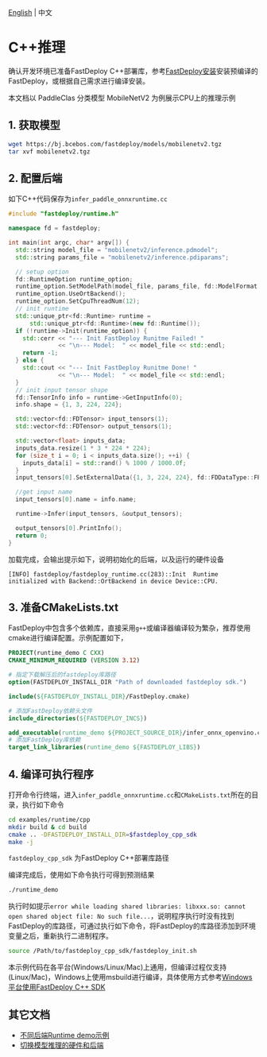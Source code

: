 [English](../../../en/quick_start/runtime/cpp.md) | 中文

# C++推理

确认开发环境已准备FastDeploy C++部署库，参考[FastDeploy安装](../../build_and_install/)安装预编译的FastDeploy，或根据自己需求进行编译安装。

本文档以 PaddleClas 分类模型 MobileNetV2 为例展示CPU上的推理示例

## 1. 获取模型

```bash
wget https://bj.bcebos.com/fastdeploy/models/mobilenetv2.tgz
tar xvf mobilenetv2.tgz
```

## 2. 配置后端

如下C++代码保存为`infer_paddle_onnxruntime.cc`

``` c++
#include "fastdeploy/runtime.h"

namespace fd = fastdeploy;

int main(int argc, char* argv[]) {
  std::string model_file = "mobilenetv2/inference.pdmodel";
  std::string params_file = "mobilenetv2/inference.pdiparams";

  // setup option
  fd::RuntimeOption runtime_option;
  runtime_option.SetModelPath(model_file, params_file, fd::ModelFormat::ONNX);
  runtime_option.UseOrtBackend();
  runtime_option.SetCpuThreadNum(12);
  // init runtime
  std::unique_ptr<fd::Runtime> runtime =
      std::unique_ptr<fd::Runtime>(new fd::Runtime());
  if (!runtime->Init(runtime_option)) {
    std::cerr << "--- Init FastDeploy Runitme Failed! "
              << "\n--- Model:  " << model_file << std::endl;
    return -1;
  } else {
    std::cout << "--- Init FastDeploy Runitme Done! "
              << "\n--- Model:  " << model_file << std::endl;
  }
  // init input tensor shape
  fd::TensorInfo info = runtime->GetInputInfo(0);
  info.shape = {1, 3, 224, 224};

  std::vector<fd::FDTensor> input_tensors(1);
  std::vector<fd::FDTensor> output_tensors(1);

  std::vector<float> inputs_data;
  inputs_data.resize(1 * 3 * 224 * 224);
  for (size_t i = 0; i < inputs_data.size(); ++i) {
    inputs_data[i] = std::rand() % 1000 / 1000.0f;
  }
  input_tensors[0].SetExternalData({1, 3, 224, 224}, fd::FDDataType::FP32, inputs_data.data());

  //get input name
  input_tensors[0].name = info.name;

  runtime->Infer(input_tensors, &output_tensors);

  output_tensors[0].PrintInfo();
  return 0;
}
```
加载完成，会输出提示如下，说明初始化的后端，以及运行的硬件设备
```
[INFO] fastdeploy/fastdeploy_runtime.cc(283)::Init	Runtime initialized with Backend::OrtBackend in device Device::CPU.
```

## 3. 准备CMakeLists.txt

FastDeploy中包含多个依赖库，直接采用`g++`或编译器编译较为繁杂，推荐使用cmake进行编译配置。示例配置如下，

```cmake
PROJECT(runtime_demo C CXX)
CMAKE_MINIMUM_REQUIRED (VERSION 3.12)

# 指定下载解压后的fastdeploy库路径
option(FASTDEPLOY_INSTALL_DIR "Path of downloaded fastdeploy sdk.")

include(${FASTDEPLOY_INSTALL_DIR}/FastDeploy.cmake)

# 添加FastDeploy依赖头文件
include_directories(${FASTDEPLOY_INCS})

add_executable(runtime_demo ${PROJECT_SOURCE_DIR}/infer_onnx_openvino.cc)
# 添加FastDeploy库依赖
target_link_libraries(runtime_demo ${FASTDEPLOY_LIBS})
```

## 4. 编译可执行程序

打开命令行终端，进入`infer_paddle_onnxruntime.cc`和`CMakeLists.txt`所在的目录，执行如下命令

```bash
cd examples/runtime/cpp
mkdir build & cd build
cmake .. -DFASTDEPLOY_INSTALL_DIR=$fastdeploy_cpp_sdk
make -j
```

```fastdeploy_cpp_sdk``` 为FastDeploy C++部署库路径

编译完成后，使用如下命令执行可得到预测结果
```bash
./runtime_demo
```
执行时如提示`error while loading shared libraries: libxxx.so: cannot open shared object file: No such file...`，说明程序执行时没有找到FastDeploy的库路径，可通过执行如下命令，将FastDeploy的库路径添加到环境变量之后，重新执行二进制程序。
```bash
source /Path/to/fastdeploy_cpp_sdk/fastdeploy_init.sh
```

本示例代码在各平台(Windows/Linux/Mac)上通用，但编译过程仅支持(Linux/Mac)，Windows上使用msbuild进行编译，具体使用方式参考[Windows平台使用FastDeploy C++ SDK](../../faq/use_sdk_on_windows.md)

## 其它文档

- [不同后端Runtime demo示例](../../../../examples/runtime/README.md)
- [切换模型推理的硬件和后端](../../faq/how_to_change_backend.md)
